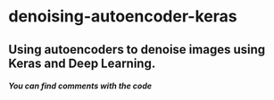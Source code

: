 # denoising-autoencoder-keras
## **Using autoencoders to denoise images using Keras and Deep Learning.**

#### *You can find comments with the code*
